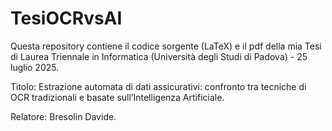 # TesiOCRvsAI
Questa repository contiene il codice sorgente (LaTeX) e il pdf della mia Tesi di Laurea Triennale in Informatica (Università degli Studi di Padova) - 25 luglio 2025.

Titolo: Estrazione automata di dati assicurativi: confronto tra tecniche di OCR tradizionali e basate sull’Intelligenza Artificiale.

Relatore: Bresolin Davide.
